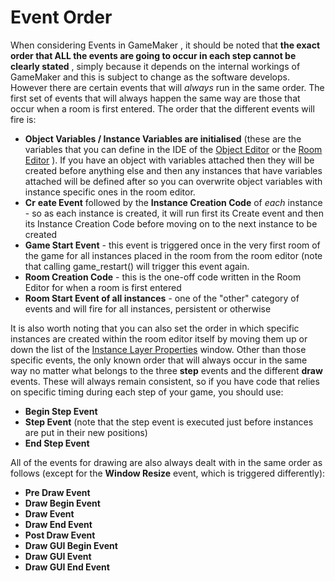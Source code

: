 # Event Order

When considering Events in GameMaker , it should be noted that **the
exact order that ALL the events are going to occur in each step cannot
be clearly stated** , simply because it depends on the internal workings
of GameMaker and this is subject to change as the software develops.
However there are certain events that will *always* run in the same
order. The first set of events that will always happen the same way are
those that occur when a room is first entered. The order that the
different events will fire is:

-   **Object Variables / Instance Variables are initialised** (these are
    the variables that you can define in the IDE of the [Object
    Editor](../Objects) or the [Room Editor](../Rooms) ). If you
    have an object with variables attached then they will be created
    before anything else and then any instances that have variables
    attached will be defined after so you can overwrite object variables
    with instance specific ones in the room editor.
-   **Cr** ****eate** Event** followed by the **Instance Creation Code**
    of *each* instance - so as each instance is created, it will run
    first its Create event and then its Instance Creation Code before
    moving on to the next instance to be created
-   **Game Start Event** - this event is triggered once in the very
    first room of the game for all instances placed in the room from the
    room editor (note that calling game_restart() will trigger this
    event again.
-   **Room Creation Code** - this is the one-off code written in the
    Room Editor for when a room is first entered
-   **Room Start Event of all instances** - one of the "other" category
    of events and will fire for all instances, persistent or otherwise

It is also worth noting that you can also set the order in which
specific instances are created within the room editor itself by moving
them up or down the list of the [Instance Layer
Properties](../Room_Properties/Layer_Properties) window. Other than
those specific events, the only known order that will always occur in
the same way no matter what belongs to the three **step** events and the
different **draw** events. These will always remain consistent, so if
you have code that relies on specific timing during each step of your
game, you should use:

-   **Begin Step Event**
-   **Step Event** (note that the step event is executed just before
    instances are put in their new positions)
-   **End Step Event**

All of the events for drawing are also always dealt with in the same
order as follows (except for the **Window Resize** event, which is
triggered differently):

-   **Pre Draw Event**
-   **Draw Begin Event**
-   **Draw Event**
-   **Draw End Event**
-   **Post Draw Event**
-   **Draw GUI Begin Event**
-   **Draw GUI Event**
-   **Draw GUI End Event**

